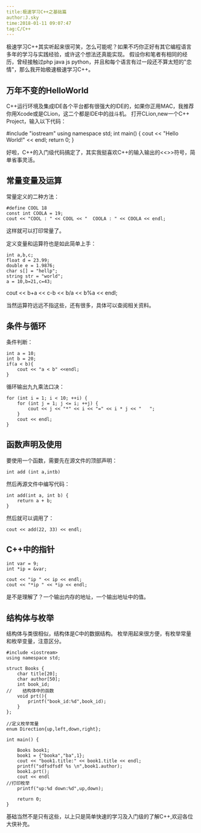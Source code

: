 ```yaml
---
title:极速学习C++之基础篇
author:J.sky
time:2018-01-11 09:07:47
tag:C/C++
---
```


极速学习C++其实听起来很可笑，怎么可能呢？如果不巧你正好有其它编程语言多年的学习与实践经验，或许这个想法还真能实现。
假设你和笔者有相同的经历，曾经接触过php java js python，并且和每个语言有过一段还不算太短的"恋情"，那么我开始极速极速学习C++。

## 万年不变的HelloWorld

C++运行环境及集成IDE各个平台都有很强大的IDE的，如果你正用MAC，我推荐你用Xcode或是CLion，这二个都是IDE中的战斗机。
打开CLion,new一个C++ Project，输入以下代码：


#include "iostream"
    using namespace std;
    int main()
    {
        cout << "Hello World!" << endl;
        return 0;
    }

好啦，C++的入门级代码搞定了，其实我挺喜欢C++的输入输出的<<>>符号，简单省事灵活。

## 常量变量及运算

常量定义的二种方法：

    #define COOL 18
    const int COOLA = 19;
    cout << "COOL : " << COOL << "  COOLA : " << COOLA << endl;

这样就可以打印常量了。

定义变量和运算符也是如此简单上手：

    int a,b,c;
    float d = 23.99;
    double e = 1.9876;
    char s[] = "hellp";
    string str = "world";
    a = 10,b=21,c=43;
   cout << b+a << c-b << b/a << b%a << endl;

当然运算符远远不指这些，还有很多，具体可以查阅相关资料。

## 条件与循环

条件判断：

    int a = 10;
    int b = 20;
    if(a < b){
        cout << "a < b" <<endl;
    }

循环输出九九乘法口决：

    for (int i = 1; i < 10; ++i) {
        for (int j = 1; j <= i; ++j) {
            cout << j << "*" << i << "=" << i * j << "   ";
        }
        cout << endl;
    }

## 函数声明及使用

要使用一个函数，需要先在源文件的顶部声明：

    int add (int a,intb)

然后再源文件中编写代码：

    int add(int a, int b) {
        return a + b;
    }

然后就可以调用了：

    cout << add(22, 33) << endl;

## C++中的指针

    int var = 9;
    int *ip = &var;

    cout << "ip " << ip << endl;
    cout << "*ip " << *ip << endl;

是不是理解了？一个输出内存的地址，一个输出地址中的值。

## 结构体与枚举

结构体与类很相似，结构体是C中的数据结构。
枚举用起来很方便，有枚举常量和枚举变量，注意区分。

    #include <iostream>
    using namespace std;
    
    struct Books {
        char title[20];
        char author[50];
        int book_id;
    //    结构体中的函数
        void prt(){
            printf("book_id:%d",book_id);
        }
    };
    
    //定义枚举常量
    enum Direction{up,left,down,right};
    
    int main() {
    
        Books book1;
        book1 = {"booka","ba",1};
        cout << "book1.title:" << book1.title << endl;
        printf("sdfsdfsdf %s \n",book1.author);
        book1.prt();
        cout << endl
    //打印枚举
        printf("up:%d down:%d",up,down);
    
        return 0;
    }

基础当然不是只有这些，以上只是简单快速的学习及入门级的了解C++,欢迎各位大侠补充。